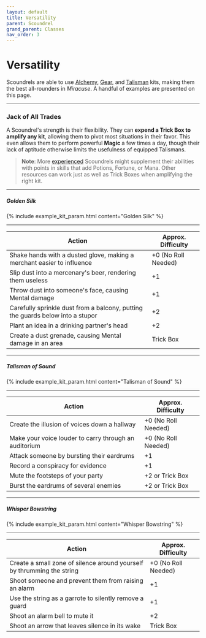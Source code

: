 ```yaml
---
layout: default
title: Versatility
parent: Scoundrel
grand_parent: Classes
nav_order: 3
---
```


# Versatility

Scoundrels are able to use [Alchemy](../alchemist/alchemy.html), [Gear](../soldier/gear.html), and [Talisman](../mage/magic.html) kits, making them the best all-rounders in _Miracuse_. A handful of examples are presented on this page.

---

### Jack of All Trades

A Scoundrel's strength is their flexibility. They can **expend a Trick Box to amplify any kit**, allowing them to pivot most situations in their favor. This even allows them to perform powerful **<span style="color: {{ site.mage_color }}">Magic</span>** a few times a day, though their lack of aptitude otherwise limits the usefulness of equipped Talismans.

> **Note**: More [experienced](../../more/advancement/index.html) Scoundrels might supplement their abilities with points in skills that add Potions, Fortune, or Mana. Other resources can work just as well as Trick Boxes when amplifying the right kit.

---

##### Golden Silk

{% include example_kit_param.html content="Golden Silk" %}

---

| Action                                                                         | Approx. Difficulty  |
| ------------------------------------------------------------------------------ | ------------------- |
| Shake hands with a dusted glove, making a merchant easier to influence         | +0 (No Roll Needed) |
| Slip dust into a mercenary's beer, rendering them useless                      | +1                  |
| Throw dust into someone's face, causing Mental damage                          | +1                  |
| Carefully sprinkle dust from a balcony, putting the guards below into a stupor | +2                  |
| Plant an idea in a drinking partner's head                                     | +2                  |
| Create a dust grenade, causing Mental damage in an area                        | Trick Box           |

---

##### Talisman of Sound

{% include example_kit_param.html content="Talisman of Sound" %}

---

| Action                                                | Approx. Difficulty  |
| ----------------------------------------------------- | ------------------- |
| Create the illusion of voices down a hallway          | +0 (No Roll Needed) |
| Make your voice louder to carry through an auditorium | +0 (No Roll Needed) |
| Attack someone by bursting their eardrums             | +1                  |
| Record a conspiracy for evidence                      | +1                  |
| Mute the footsteps of your party                      | +2 or Trick Box     |
| Burst the eardrums of several enemies                 | +2 or Trick Box     |

---

##### Whisper Bowstring

{% include example_kit_param.html content="Whisper Bowstring" %}

---

| Action                                                                 | Approx. Difficulty  |
| ---------------------------------------------------------------------- | ------------------- |
| Create a small zone of silence around yourself by thrumming the string | +0 (No Roll Needed) |
| Shoot someone and prevent them from raising an alarm                   | +1                  |
| Use the string as a garrote to silently remove a guard                 | +1                  |
| Shoot an alarm bell to mute it                                         | +2                  |
| Shoot an arrow that leaves silence in its wake                         | Trick Box           |
